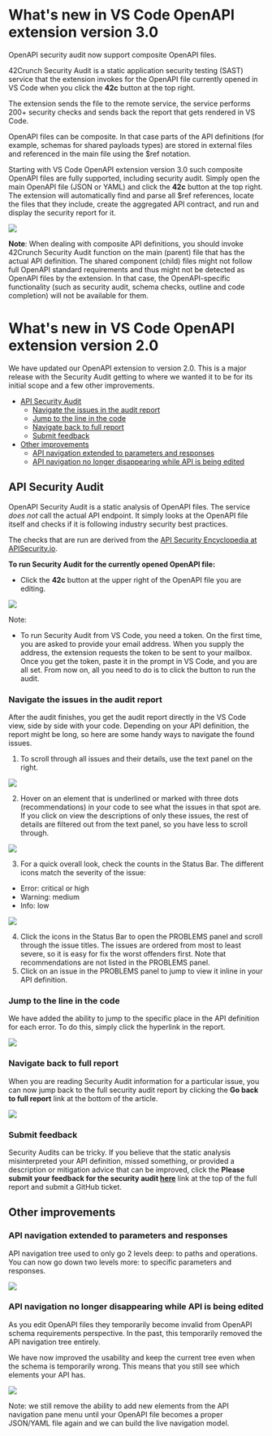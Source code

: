 # What's new in VS Code OpenAPI extension version 3.0

OpenAPI security audit now support composite OpenAPI files.

42Crunch Security Audit is a static application security testing (SAST) service that the extension invokes for the OpenAPI file currently opened in VS Code when you click the **42c** button at the top right.

The extension sends the file to the remote service, the service performs 200+ security checks and sends back the report that gets rendered in VS Code.

OpenAPI files can be composite. In that case parts of the API definitions (for example, schemas for shared payloads types) are stored in external files and referenced in the main file using the $ref notation.

Starting with VS Code OpenAPI extension version 3.0 such composite OpenAPI files are fully supported, including security audit. Simply open the main OpenAPI file (JSON or YAML) and click the **42c** button at the top right. The extension will automatically find and parse all $ref references, locate the files that they include, create the aggregated API contract, and run and display the security report for it.

![](images/composite_openapi_file_security_audit.gif)

**Note**: When dealing with composite API definitions, you should invoke 42Crunch Security Audit function on the main (parent) file that has the actual API definition. The shared component (child) files might not follow full OpenAPI standard requirements and thus might not be detected as OpenAPI files by the extension. In that case, the OpenAPI-specific functionality (such as security audit, schema checks, outline and code completion) will not be available for them.

# What's new in VS Code OpenAPI extension version 2.0

We have updated our OpenAPI extension to version 2.0. This is a major release with the Security Audit getting to where we wanted it to be for its initial scope and a few other improvements.

- [API Security Audit](#api-security-audit)
  * [Navigate the issues in the audit report](#navigate-the-issues-in-the-audit-report)
  * [Jump to the line in the code](#jump-to-the-line-in-the-code)
  * [Navigate back to full report](#navigate-back-to-full-report)
  * [Submit feedback](#submit-feedback)
- [Other improvements](#other-improvements)
  * [API navigation extended to parameters and responses](#api-navigation-extended-to-parameters-and-responses)
  * [API navigation no longer disappearing while API is being edited](#api-navigation-no-longer-disappearing-while-api-is-being-edited)

## API Security Audit

OpenAPI Security Audit is a static analysis of OpenAPI files. The service *does not* call the actual API endpoint. It simply looks at the OpenAPI file itself and checks if it is following industry security best practices.

The checks that are run are derived from the [API Security Encyclopedia at APISecurity.io](https://apisecurity.io/encyclopedia/content/api-security-encyclopedia.htm).

**To run Security Audit for the currently opened OpenAPI file:**
- Click the **42c** button at the upper right of the OpenAPI file you are editing.

![](images/Perform%20REST%20API%20Security%20Audit.gif)

Note:
- To run Security Audit from VS Code, you need a token. On the first time, you are asked to provide your email address. When you supply the address, the extension requests the token to be sent to your mailbox. Once you get the token, paste it in the prompt in VS Code, and you are all set. From now on, all you need to do is to click the button to run the audit.

### Navigate the issues in the audit report

After the audit finishes, you get the audit report directly in the VS Code view, side by side with your code. Depending on your API definition, the report might be long, so here are some handy ways to navigate the found issues.

1. To scroll through all issues and their details, use the text panel on the right.

![](images/Perform%20REST%20API%20Security%20Audit.gif)

2. Hover on an element that is underlined or marked with three dots (recommendations) in your code to see what the issues in that spot are. If you click on view the descriptions of only these issues, the rest of details are filtered out from the text panel, so you have less to scroll through.

![](images/Details%20for%20specific%20issues.gif)

3. For a quick overall look, check the counts in the Status Bar. The different icons match the severity of the issue:
  - Error: critical or high 
  - Warning: medium
  - Info: low

![](images/List%20of%20API%20Sec%20Issues.gif)

4. Click the icons in the Status Bar to open the PROBLEMS panel and scroll through the issue titles. The issues are ordered from most to least severe, so it is easy for fix the worst offenders first. Note that recommendations are not listed in the PROBLEMS panel.
5. Click on an issue in the PROBLEMS panel to jump to view it inline in your API definition.

### Jump to the line in the code

We have added the ability to jump to the specific place in the API definition for each error. To do this, simply click the hyperlink in the report.

![](images/Jump%20to%20line.gif)

### Navigate back to full report

When you are reading Security Audit information for a particular issue, you can now jump back to the full security audit report by clicking the **Go back to full report** link at the bottom of the article.

![](images/Navigate%20back%20to%20full%20report.gif)

### Submit feedback

Security Audits can be tricky. If you believe that the static analysis misinterpreted your API definition, missed something, or provided a description or mitigation advice that can be improved, click the **Please submit your feedback for the security audit [here](https://github.com/42Crunch/vscode-openapi/issues)** link at the top of the full report and submit a GitHub ticket.

## Other improvements

### API navigation extended to parameters and responses

API navigation tree used to only go 2 levels deep: to paths and operations. You can now go down two levels more: to specific parameters and responses.

![](images/Parameters%20and%20responses.gif)

### API navigation no longer disappearing while API is being edited

As you edit OpenAPI files they temporarily become invalid from OpenAPI schema requirements perspective. In the past, this temporarily removed the API navigation tree entirely.

We have now improved the usability and keep the current tree even when the schema is temporarily wrong. This means that you still see which elements your API has.

![](images/Cached%20navigation.gif)

Note: we still remove the ability to add new elements from the API navigation pane menu until your OpenAPI file becomes a proper JSON/YAML file again and we can build the live navigation model.
